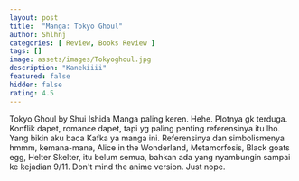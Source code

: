 ```yaml
---
layout: post
title:  "Manga: Tokyo Ghoul"
author: Shlhnj
categories: [ Review, Books Review ]
tags: []
image: assets/images/Tokyoghoul.jpg
description: "Kanekiiii"
featured: false
hidden: false
rating: 4.5
---
```



Tokyo Ghoul by Shui Ishida
Manga paling keren. Hehe.
Plotnya gk terduga. Konflik dapet, romance dapet, tapi yg paling penting referensinya itu lho. Yang bikin aku baca Kafka ya manga ini. Referensinya dan simbolismenya hmmm, kemana-mana, Alice in the Wonderland, Metamorfosis, Black goats egg, Helter Skelter, itu belum semua, bahkan ada yang nyambungin sampai ke kejadian 9/11.
Don't mind the anime version. Just nope.

